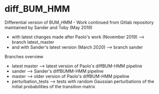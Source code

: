 # diff_BUM_HMM
Differential version of BUM_HMM - 
Work continued from Gitlab repository maintained by Sander and Toby (May 2019)
- with latest changes made after Paolo's work (November 2019) --> branch latest_master
- and with Sander's latest version (March 2020) --> branch sander 

Branches overview
- latest master --> latest version of Paolo's diffBUM-HMM pipeline
- sander --> Sander's diffBUMM-HMM pipeline
- master --> older version of Paolo's diffBUM-HMM pipeline
- perturbation_tests --> tests with random Gaussian perturbations of the initial probabilities of the transition matrix
